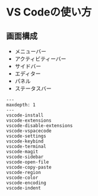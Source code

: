 # VS Codeの使い方

## 画面構成

- メニューバー
- アクティビティーバー
- サイドバー
- エディター
- パネル
- ステータスバー

```{toctree}
---
maxdepth: 1
---
vscode-install
vscode-extensions
vscode-disable-extensions
vscode-vspacecode
vscode-settings
vscode-keybind
vscode-terminal
vscode-magit
vscode-sidebar
vscode-open-file
vscode-copy-paste
vscode-region
vscode-color
vscode-encoding
vscode-indent
```
